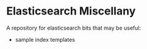 
# Elasticsearch Miscellany

A repository for elasticsearch bits that may be useful:

- sample index templates
